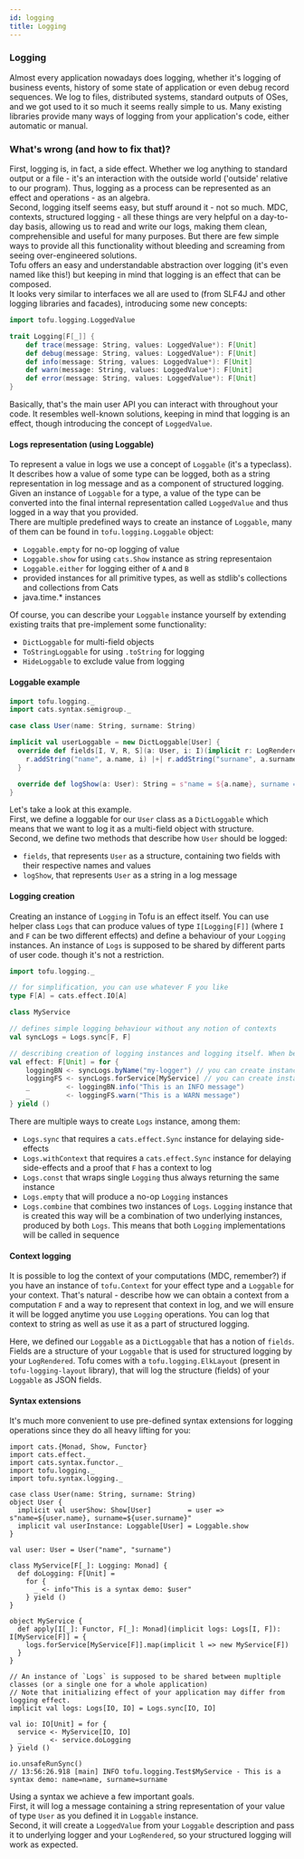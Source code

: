 ```yaml
---
id: logging
title: Logging
---
```


### Logging

Almost every application nowadays does logging, whether it's logging of business events, history of some state of 
application or even debug record sequences. We log to files, distributed systems, standard outputs of OSes, and we 
got used to it so much it seems really simple to us. Many existing libraries provide many ways of logging from 
your application's code, either automatic or manual.

### What's wrong (and how to fix that)?

First, logging is, in fact, a side effect. Whether we log anything to standard output or a file - it's an interaction 
with the outside world ('outside' relative to our program). Thus, logging as a process can be represented as an effect and operations - as an algebra.  
Second, logging itself seems easy, but stuff around it - not so much. MDC, contexts, structured logging - all these 
things are very helpful on a day-to-day basis, allowing us to read and write our logs, making them clean, comprehensible 
and useful for many purposes. But there are few simple ways to provide all this functionality without bleeding and 
screaming from seeing over-engineered solutions.  
Tofu offers an easy and understandable abstraction over logging (it's even named like this!) but keeping in mind that 
logging is an effect that can be composed.  
It looks very similar to interfaces we all are used to (from SLF4J and other logging libraries and facades), introducing some new concepts:
```scala
import tofu.logging.LoggedValue

trait Logging[F[_]] {
    def trace(message: String, values: LoggedValue*): F[Unit]
    def debug(message: String, values: LoggedValue*): F[Unit]
    def info(message: String, values: LoggedValue*): F[Unit]
    def warn(message: String, values: LoggedValue*): F[Unit]
    def error(message: String, values: LoggedValue*): F[Unit]
}
```

Basically, that's the main user API you can interact with throughout your code. 
It resembles well-known solutions, keeping in mind that logging is an effect, though introducing the concept of `LoggedValue`.  


#### Logs representation (using Loggable)
To represent a value in logs we use a concept of `Loggable` (it's a typeclass). 
It describes how a value of some type can be logged, both as a string representation in log message 
and as a component of structured logging. Given an instance of `Loggable` for a type, a value of the type can be converted into the final internal representation called `LoggedValue` and thus logged in a way that you provided.  
There are multiple predefined ways to create an instance of `Loggable`, many of them can be found in `tofu.logging.Loggable` object:  
* `Loggable.empty` for no-op logging of value
* `Loggable.show` for using `cats.Show` instance as string representaion
* `Loggable.either` for logging either of `A` and `B`
* provided instances for all primitive types, as well as stdlib's collections and collections from Cats
* java.time.* instances

Of course, you can describe your `Loggable` instance yourself by extending existing traits that pre-implement some functionality:
* `DictLoggable` for multi-field objects
* `ToStringLoggable` for using `.toString` for logging
* `HideLoggable` to exclude value from logging

#### Loggable example
```scala
import tofu.logging._
import cats.syntax.semigroup._

case class User(name: String, surname: String)

implicit val userLoggable = new DictLoggable[User] {
  override def fields[I, V, R, S](a: User, i: I)(implicit r: LogRenderer[I, V, R, S]): R = {
    r.addString("name", a.name, i) |+| r.addString("surname", a.surname, i)
  }

  override def logShow(a: User): String = s"name = ${a.name}, surname = ${a.surname}"
}
```
Let's take a look at this example.  
First, we define a loggable for our `User` class as a `DictLoggable` which means
that we want to log it as a multi-field object with structure.  
Second, we define two methods that describe how `User` should be logged:
* `fields`, that represents `User` as a structure, containing two fields with their 
respective names and values
* `logShow`, that represents `User` as a string in a log message


#### Logging creation
Creating an instance of `Logging` in Tofu is an effect itself. You can use helper class `Logs` that can produce values of
type `I[Logging[F]]` (where `I` and `F` can be two different effects) and define a behaviour of your `Logging` instances. 
An instance of `Logs` is supposed to be shared by different parts of user code. though it's not a restriction.  
```scala
import tofu.logging._

// for simplification, you can use whatever F you like
type F[A] = cats.effect.IO[A]

class MyService

// defines simple logging behaviour without any notion of contexts
val syncLogs = Logs.sync[F, F]

// describing creation of logging instances and logging itself. When being run, this will log a message
val effect: F[Unit] = for {
    loggingBN <- syncLogs.byName("my-logger") // you can create instances by name
    loggingFS <- syncLogs.forService[MyService] // you can create instances by type tags
    _         <- loggingBN.info("This is an INFO message")
    _         <- loggingFS.warn("This is a WARN message")
} yield ()
```

There are multiple ways to create `Logs` instance, among them:
* `Logs.sync` that requires a `cats.effect.Sync` instance for delaying side-effects
* `Logs.withContext` that requires a `cats.effect.Sync` instance for delaying side-effects and a proof that `F` has a context to log
* `Logs.const` that wraps single `Logging` thus always returning the same instance
* `Logs.empty` that will produce a no-op `Logging` instances
* `Logs.combine` that combines two instances of `Logs`. 
`Logging` instance that is created this way will be a combination of two underlying instances, produced by both `Logs`. 
This means that both `Logging` implementations will be called in sequence    

#### Context logging
It is possible to log the context of your computations (MDC, remember?) if you have an instance of `tofu.Context` for your
effect type and a `Loggable` for your context. 
That's natural - describe how we can obtain a context from a computation `F` and a way to represent that context in log, 
and we will ensure it will be logged anytime you use `Logging` operations. 
You can log that context to string as well as use it as a part of structured logging.

Here, we defined our `Loggable` as a `DictLoggable` that has a notion of `fields`. 
Fields are a structure of your `Loggable` that is used for structured logging by your `LogRendered`.
Tofu comes with a `tofu.logging.ElkLayout` (present in `tofu-logging-layout` library), that will log the structure (fields) of your `Loggable`
as JSON fields.

#### Syntax extensions
It's much more convenient to use pre-defined syntax extensions for logging operations since they do all heavy lifting for you:
```scala:reset
import cats.{Monad, Show, Functor}
import cats.effect._
import cats.syntax.functor._
import tofu.logging._
import tofu.syntax.logging._

case class User(name: String, surname: String)
object User {
  implicit val userShow: Show[User]         = user => s"name=${user.name}, surname=${user.surname}"
  implicit val userInstance: Loggable[User] = Loggable.show
}

val user: User = User("name", "surname")

class MyService[F[_]: Logging: Monad] {
  def doLogging: F[Unit] =
    for {
      _ <- info"This is a syntax demo: $user"
    } yield ()
}

object MyService {
  def apply[I[_]: Functor, F[_]: Monad](implicit logs: Logs[I, F]): I[MyService[F]] = {
    logs.forService[MyService[F]].map(implicit l => new MyService[F])
  }
}

// An instance of `Logs` is supposed to be shared between mupltiple classes (or a single one for a whole application)
// Note that initializing effect of your application may differ from logging effect.
implicit val logs: Logs[IO, IO] = Logs.sync[IO, IO]

val io: IO[Unit] = for {
  service <- MyService[IO, IO]
  _       <- service.doLogging
} yield ()

io.unsafeRunSync()
// 13:56:26.918 [main] INFO tofu.logging.Test$MyService - This is a syntax demo: name=name, surname=surname
```

Using a syntax we achieve a few important goals.  
First, it will log a message containing a string representation of your value of type `User` as you defined it in `Loggable` instance.  
Second, it will create a `LoggedValue` from your `Loggable` description and pass it to underlying logger and your `LogRendered`, 
so your structured logging will work as expected. 